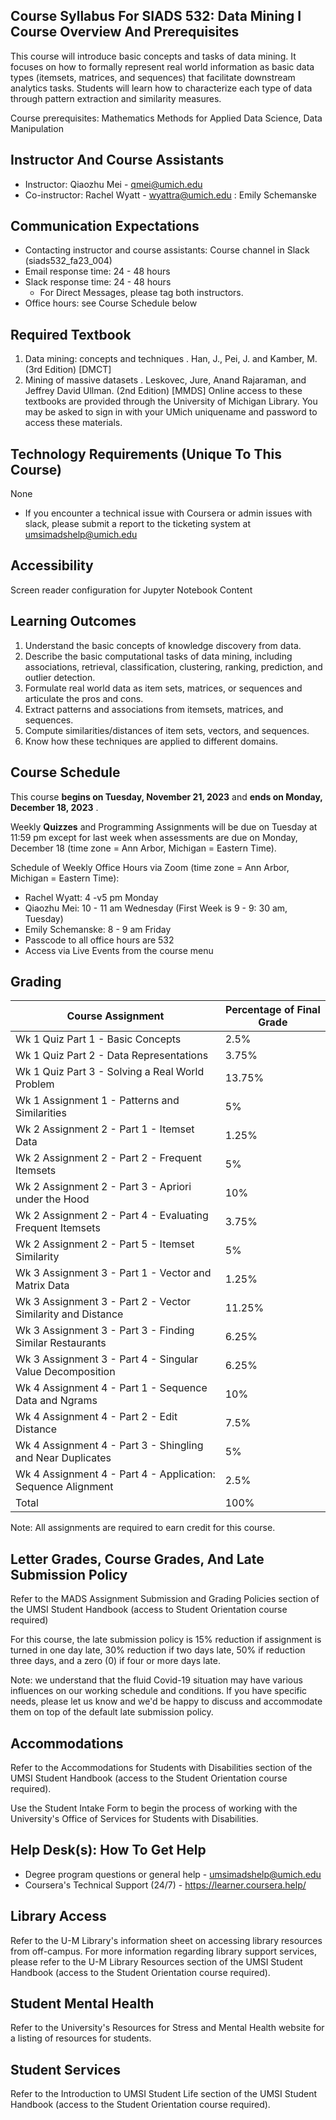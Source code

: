 ## Course Syllabus For SIADS 532: Data Mining I Course Overview And Prerequisites

This course will introduce basic concepts and tasks of data mining. It focuses on how to formally represent real world information as basic data types (itemsets, matrices, and sequences) that facilitate downstream analytics tasks. Students will learn how to characterize each type of data through pattern extraction and similarity measures.

Course prerequisites: Mathematics Methods for Applied Data Science, Data Manipulation

## Instructor And Course Assistants

- Instructor: Qiaozhu Mei - qmei@umich.edu
- Co-instructor: Rachel Wyatt - wyattra@umich.edu : Emily Schemanske

## Communication Expectations

- Contacting instructor and course assistants: Course channel in Slack (siads532_fa23_004)
- Email response time: 24 - 48 hours
- Slack response time: 24 - 48 hours
  - For Direct Messages, please tag both instructors.
- Office hours: see Course Schedule below

## Required Textbook

1. Data mining: concepts and techniques . Han, J., Pei, J. and Kamber, M. (3rd Edition) [DMCT]
2. Mining of massive datasets . Leskovec, Jure, Anand Rajaraman, and Jeffrey David Ullman. (2nd Edition) [MMDS] Online access to these textbooks are provided through the University of Michigan Library. You may be asked to sign in with your UMich uniquename and password to access these materials.

## Technology Requirements (Unique To This Course)

None

- If you encounter a technical issue with Coursera or admin issues with slack, please submit a report to the ticketing system at umsimadshelp@umich.edu

## Accessibility

Screen reader configuration for Jupyter Notebook Content

## Learning Outcomes

1. Understand the basic concepts of knowledge discovery from data.
2. Describe the basic computational tasks of data mining, including associations, retrieval, classification, clustering, ranking, prediction, and outlier detection.
3. Formulate real world data as item sets, matrices, or sequences and articulate the pros and cons.
4. Extract patterns and associations from itemsets, matrices, and sequences.
5. Compute similarities/distances of item sets, vectors, and sequences.
6. Know how these techniques are applied to different domains.

## Course Schedule

This course **begins on Tuesday, November 21, 2023** and **ends on Monday, December 18, 2023** .

Weekly **Quizzes** and Programming Assignments will be due on Tuesday at 11:59 pm except for last week when assessments are due on Monday, December 18 (time zone = Ann Arbor, Michigan = Eastern Time).

Schedule of Weekly Office Hours via Zoom (time zone = Ann Arbor, Michigan = Eastern Time):

- Rachel Wyatt: 4 -v5 pm Monday
- Qiaozhu Mei: 10 - 11 am Wednesday (First Week is 9 - 9: 30 am, Tuesday)
- Emily Schemanske: 8 - 9 am Friday
- Passcode to all office hours are 532
- Access via Live Events from the course menu

## Grading

| Course Assignment                                            | Percentage of Final Grade |
| ------------------------------------------------------------ | ------------------------- |
| Wk 1 Quiz Part 1 - Basic Concepts                            | 2.5%                      |
| Wk 1 Quiz Part 2 - Data Representations                      | 3.75%                     |
| Wk 1 Quiz Part 3 - Solving a Real World Problem              | 13.75%                    |
| Wk 1 Assignment 1 - Patterns and Similarities                | 5%                        |
| Wk 2 Assignment 2 - Part 1 - Itemset Data                    | 1.25%                     |
| Wk 2 Assignment 2 - Part 2 - Frequent Itemsets               | 5%                        |
| Wk 2 Assignment 2 - Part 3 - Apriori under the Hood          | 10%                       |
| Wk 2 Assignment 2 - Part 4 - Evaluating Frequent Itemsets    | 3.75%                     |
| Wk 2 Assignment 2 - Part 5 - Itemset Similarity              | 5%                        |
| Wk 3 Assignment 3 - Part 1 - Vector and Matrix Data          | 1.25%                     |
| Wk 3 Assignment 3 - Part 2 - Vector Similarity and Distance  | 11.25%                    |
| Wk 3 Assignment 3 - Part 3 - Finding Similar Restaurants     | 6.25%                     |
| Wk 3 Assignment 3 - Part 4 - Singular Value Decomposition    | 6.25%                     |
| Wk 4 Assignment 4 - Part 1 - Sequence Data and Ngrams        | 10%                       |
| Wk 4 Assignment 4 - Part 2 - Edit Distance                   | 7.5%                      |
| Wk 4 Assignment 4 - Part 3 - Shingling and Near Duplicates   | 5%                        |
| Wk 4 Assignment 4 - Part 4 - Application: Sequence Alignment | 2.5%                      |
| Total                                                        | 100%                      |

Note: All assignments are required to earn credit for this course.

## Letter Grades, Course Grades, And Late Submission Policy

Refer to the MADS Assignment Submission and Grading Policies section of the UMSI Student Handbook
(access to Student Orientation course required)

For this course, the late submission policy is 15% reduction if assignment is turned in one day late, 30% reduction if two days late, 50% if reduction three days, and a zero (0) if four or more days late.

Note: we understand that the fluid Covid-19 situation may have various influences on our working schedule and conditions. If you have specific needs, please let us know and we'd be happy to discuss and accommodate them on top of the default late submission policy.

## Accommodations

Refer to the Accommodations for Students with Disabilities section of the UMSI Student Handbook (access to the Student Orientation course required).

Use the Student Intake Form to begin the process of working with the University's Office of Services for Students with Disabilities.

## Help Desk(s): How To Get Help

- Degree program questions or general help - umsimadshelp@umich.edu
- Coursera's Technical Support (24/7) - https://learner.coursera.help/

## Library Access

Refer to the U-M Library's information sheet on accessing library resources from off-campus. For more information regarding library support services, please refer to the U-M Library Resources section of the UMSI Student Handbook (access to the Student Orientation course required).

## Student Mental Health

Refer to the University's Resources for Stress and Mental Health website for a listing of resources for students.

## Student Services

Refer to the Introduction to UMSI Student Life section of the UMSI Student Handbook (access to the Student Orientation course required).

